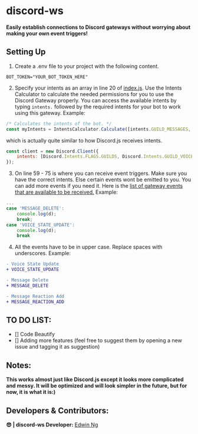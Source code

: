 # discord-ws
**Easily establish connections to Discord gateways without worrying about making your own event triggers!**

## Setting Up
1. Create a .env file to your project with the following content.
```
BOT_TOKEN="YOUR_BOT_TOKEN_HERE"
```
2. Specify your intents as an array in line 20 of [index.js](./index.js). Use the Intents Calculator to calculate the needed permissions for you to use the Discord Gateway properly. You can access the available intents by typing `intents.` followed by the required intents for your bot to work using this gateway. Example:
```js
/* Calculates the intents of the bot. */
const myIntents = IntentsCalculator.Calculate([intents.GUILD_MESSAGES, intents.MESSAGE_CONTENT, intents.DIRECT_MESSAGES]);
```
which is actually quite similar to how Discord.js receives intents.
```js
const client = new Discord.Client({
	intents: [Discord.Intents.FLAGS.GUILDS, Discord.Intents.GUILD_VOICE_STATES, Discord.Intents.FLAGS.GUILD_MEMBERS, Discord.Intents.FLAGS.GUILD_BANS, Discord.Intents.FLAGS.GUILD_MESSAGES, Discord.Intents.FLAGS.DIRECT_MESSAGES]
});
```

3. On line 59 - 75 is where you can receive event triggers. Make sure you have the correct intents. Else certain events wont be emitted to you. You can add more events if you need it. Here is the [list of gateway events that are available to be received.](https://discord.com/developers/docs/topics/gateway-events#receive-events) Example:
```js
...
case 'MESSAGE_DELETE':
    console.log(d);
    break;
case 'VOICE_STATE_UPDATE':
    console.log(d);
    break
```

4. All the events have to be in upper case. Replace spaces with underscores. Example:
```diff
- Voice State Update
+ VOICE_STATE_UPDATE

- Message Delete
+ MESSAGE_DELETE

- Message Reaction Add
+ MESSAGE_REACTION_ADD
```

## TO DO LIST:
- [] Code Beautify
- [] Adding more features (feel free to suggest them by opening a new issue and tagging it as suggestion)

## Notes:
**This works almost just like Discord.js except it looks more complicated and messy. It will be optimized and will look simpler in the future, but for now, it is what it is:)**

## Developers & Contributors:
**😎 | discord-ws Developer:** [Edwin Ng](https://notedwin.co)

